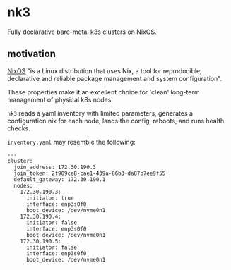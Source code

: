 # nk3

Fully declarative bare-metal k3s clusters on NixOS.

## motivation

[NixOS](https://nixos.org/) "is a Linux distribution that uses Nix, a tool for reproducible, declarative and reliable package management and system configuration".

These properties make it an excellent choice for 'clean' long-term management of physical k8s nodes.

`nk3` reads a yaml inventory with limited parameters, generates a configuration.nix for each node, lands the config, reboots, and runs health checks.

`inventory.yaml` may resemble the following:

```
---
cluster:
  join_address: 172.30.190.3
  join_token: 2f909ce8-cae1-439a-86b3-da87b7ee9f55
  default_gateway: 172.30.190.1
  nodes:
    172.30.190.3:
      initiator: true
      interface: enp3s0f0
      boot_device: /dev/nvme0n1
    172.30.190.4:
      initiator: false
      interface: enp3s0f0
      boot_device: /dev/nvme0n1
    172.30.190.5:
      initiator: false
      interface: enp3s0f0
      boot_device: /dev/nvme0n1
```
